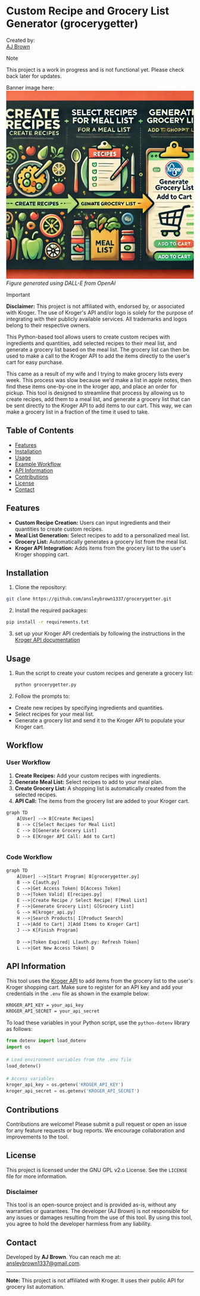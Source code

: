 # Custom Recipe and Grocery List Generator (grocerygetter)
Created by: <br/>
[AJ Brown](https://sites.google.com/view/ansleyjbrown)<br/>

> [!NOTE]
> This project is a work in progress and is not functional yet. Please check back later for updates.

Banner image here:
![banner](./figs/banner.png)
*Figure generated using DALL-E from OpenAI*

> [!IMPORTANT]
> **Disclaimer:** This project is not affiliated with, endorsed by, or associated with Kroger. The use of Kroger's API and/or logo is solely for the purpose of integrating with their publicly available services. All trademarks and logos belong to their respective owners.


This Python-based tool allows users to create custom recipes with ingredients and quantities, add selected recipes to their meal list, and generate a grocery list based on the meal list. The grocery list can then be used to make a call to the Kroger API to add the items directly to the user's cart for easy purchase.

This came as a result of my wife and I trying to make grocery lists every week. This process was slow because we'd make a list in apple notes, then find these items one-by-one in the kroger app, and place an order for pickup. This tool is designed to streamline that process by allowing us to create recipes, add them to a meal list, and generate a grocery list that can be sent directly to the Kroger API to add items to our cart. This way, we can make a grocery list in a fraction of the time it used to take.

## Table of Contents

- [Features](#features)
- [Installation](#installation)
- [Usage](#usage)
- [Example Workflow](#example-workflow)
- [API Information](#api-information)
- [Contributions](#contributions)
- [License](#license)
- [Contact](#contact)

## Features

- **Custom Recipe Creation:** Users can input ingredients and their quantities to create custom recipes.
- **Meal List Generation:** Select recipes to add to a personalized meal list.
- **Grocery List:** Automatically generates a grocery list from the meal list.
- **Kroger API Integration:** Adds items from the grocery list to the user's Kroger shopping cart.

## Installation
1. Clone the repository:
```bash
git clone https://github.com/ansleybrown1337/grocerygetter.git
```
2. Install the required packages:
```bash
pip install -r requirements.txt
```
3. set up your Kroger API credentials by following the instructions in the [Kroger API documentation](https://developer.kroger.com/documentation)

## Usage

1. Run the script to create your custom recipes and generate a grocery list:
   ```bash
   python grocerygetter.py
   ```

2. Follow the prompts to:
- Create new recipes by specifying ingredients and quantities.
- Select recipes for your meal list.
- Generate a grocery list and send it to the Kroger API to populate your Kroger cart.

## Workflow

### User Workflow
1. **Create Recipes:** Add your custom recipes with ingredients.
2. **Generate Meal List:** Select recipes to add to your meal plan.
3. **Create Grocery List:** A shopping list is automatically created from the selected recipes.
4. **API Call:** The items from the grocery list are added to your Kroger cart.

```mermaid
graph TD
    A[User] --> B[Create Recipes]
    B --> C[Select Recipes for Meal List]
    C --> D[Generate Grocery List]
    D --> E[Kroger API Call: Add to Cart]
    
```
### Code Workflow
```mermaid
graph TD
    A[User] -->|Start Program| B[grocerygetter.py]
    B --> C[auth.py]
    C -->|Get Access Token| D[Access Token]
    D -->|Token Valid| E[recipes.py]
    E -->|Create Recipe / Select Recipe| F[Meal List]
    F -->|Generate Grocery List| G[Grocery List]
    G --> H[kroger_api.py]
    H -->|Search Products| I[Product Search]
    I -->|Add to Cart| J[Add Items to Kroger Cart]
    J --> K[Finish Program]

    D -->|Token Expired| L[auth.py: Refresh Token]
    L -->|Get New Access Token| D
```

## API Information

This tool uses the [Kroger API](https://developer.kroger.com/) to add items from the grocery list to the user's Kroger shopping cart. Make sure to register for an API key and add your credentials in the `.env` file as shown in the example below:

```bash
KROGER_API_KEY = your_api_key 
KROGER_API_SECRET = your_api_secret
```


To load these variables in your Python script, use the `python-dotenv` library as follows:

```python
from dotenv import load_dotenv
import os

# Load environment variables from the .env file
load_dotenv()

# Access variables
kroger_api_key = os.getenv('KROGER_API_KEY')
kroger_api_secret = os.getenv('KROGER_API_SECRET')
```

## Contributions

Contributions are welcome! Please submit a pull request or open an issue for any feature requests or bug reports. We encourage collaboration and improvements to the tool.

## License

This project is licensed under the GNU GPL v2.o License. See the `LICENSE` file for more information.

### Disclaimer
This tool is an open-source project and is provided as-is, without any warranties or guarantees. The developer (AJ Brown) is not responsible for any issues or damages resulting from the use of this tool. By using this tool, you agree to hold the developer harmless from any liability.

## Contact

Developed by **AJ Brown**. You can reach me at: [ansleybrown1337@gmail.com](mailto:ansleybrown1337@gmail.com).

---
**Note:** This project is not affiliated with Kroger. It uses their public API for grocery list automation.
